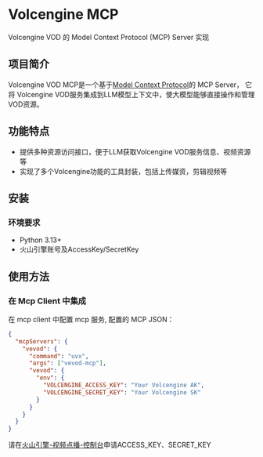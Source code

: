 # Volcengine MCP

Volcengine VOD 的 Model Context Protocol (MCP) Server 实现

## 项目简介

Volcengine VOD MCP是一个基于[Model Context Protocol](https://github.com/modelcontextprotocol/python-sdk)的 MCP Server，
它将 Volcengine VOD服务集成到LLM模型上下文中，使大模型能够直接操作和管理VOD资源。

## 功能特点

- 提供多种资源访问接口，便于LLM获取Volcengine VOD服务信息、视频资源等
- 实现了多个Volcengine功能的工具封装，包括上传媒资，剪辑视频等

## 安装

### 环境要求

- Python 3.13+
- 火山引擎账号及AccessKey/SecretKey

## 使用方法

### 在 Mcp Client 中集成

在 mcp client 中配置 mcp 服务, 配置的 MCP JSON：

```json
{
  "mcpServers": {
    "vevod": {
      "command": "uvx",
      "args": ["vevod-mcp"],
      "vevod": {
        "env": {
          "VOLCENGINE_ACCESS_KEY": "Your Volcengine AK",
          "VOLCENGINE_SECRET_KEY": "Your Volcengine SK"
        }
      }
    }
  }
}
```

请在[火山引擎-视频点播-控制台](https://www.volcengine.com/product/vod)申请ACCESS_KEY、SECRET_KEY
